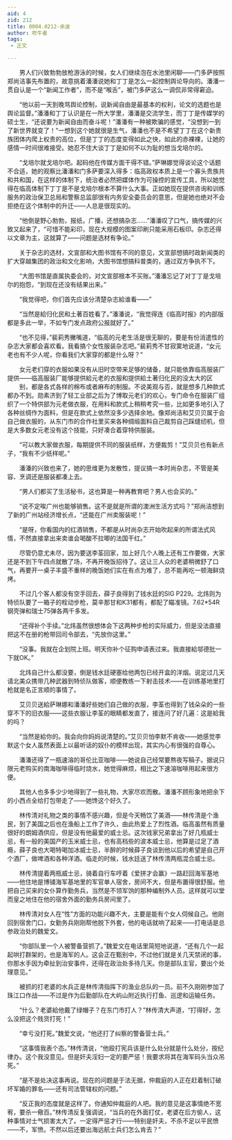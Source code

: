 ```yaml
---
aid: 4
zid: 212
title: 0004.0212-余波
author: 吹牛者
tags: 
 - 正文

---
```




　　男人们兴致勃勃放枪游泳的时候，女人们继续泡在水池里闲聊——门多萨按照郑尚洁事先布置的，故意挑着潘潘说她和丁丁是怎么一起控制舆论导向的。潘潘一贯自认是一个“新闻工作者”，而不是“喉舌”，被门多萨这么一调侃非常得窘迫。

　　“他以前一天到晚骂舆论控制，说新闻自由是最基本的权利，论文的选题也是舆论监督。”潘潘和丁丁认识是在一所大学里，潘潘是交流学生，而丁丁是传媒学的硕士生，“还说要为新闻自由而奋斗呢！”潘潘有一种被欺骗的感觉，“没想到一到了新世界就变了！”一想到这个她就很是生气，潘潘也不是不希望丁丁在这个新贵族团体内爬上权贵的高位，但是丁丁的态度变得如此之快，如此的赤裸裸，让她的感情一时间很难接受。她忍不住大谈丁丁是如何不以为耻的想当戈培尔的。

　　“戈培尔就戈培尔吧。起码他在传媒方面干得不错。”萨琳娜觉得谈论这个话题不合适，她的观察比潘潘和门多萨要深入得多：临高政权本质上是一个寡头贵族共和共和国，在这样的体制下，统治者必然把媒体作为可操控的宣传工具，所以她觉得在临高体制下丁丁是不是戈培尔根本不算什么大事。正如她现在提供咨询和训练服务的政治保卫总局和警察总监部很有内务安全委员会的意思，但是她也绝对不会拒绝在这个体制中的升迁——人总是很现实的。

　　“他倒是野心勃勃，报纸，广播，还想搞杂志……”潘潘叹了口气，搞传媒的兴致又起来了，“可惜不能彩印，现在大规模的图案印刷只能采用石板印。杂志还得以文章为主，这就算了——问题是选材有争论。”

　　关于杂志的选材，文宣部和大图书馆有不同的意见，文宣部想搞时政新闻类的扩大穿越集团的政治和文化影响，大图书馆想搞科普类的，通过双方争执不下。

　　“大图书馆是直属执委会的，对文宣部根本不买账。”潘潘忘记了对丁丁是戈培尔的抱怨，“到现在还没有结果出来。”

　　“我觉得吧，你们首先应该分清楚杂志給谁看——”

　　“当然是給归化民和土著百姓看了。”潘潘说，“我觉得连《临高时报》的内部版都是多此一举，不如专门发点政府公报就好了。”

　　“也不见得，”裴莉秀撇嘴道，“临高的元老生活是很无聊的，要是有份消遣性的杂志大家都会喜欢看。我看搞个女性服装杂志吧。”裴莉秀不甘寂寞地说道，“女元老也有不少人呢，你看我们大家穿的都是什么呀？”

　　女元老们穿的衣服如果没有从旧时空带来足够的储备，就只能依靠临高服装厂提供——临高服装厂能够提供給元老的衣服和提供給土著归化民的没太大的区
　　别，都是各式各样的棉布或者麻布的制服。不说美观与否，就是想多几种款式都办不到。勋素济到了轻工业部之后为了博取元老们的欢心，专门命令在服装厂组织了一个特供部为元老做衣服，在用料和款式上稍稍考究一些，比如更多地引入了各种丝绸作为面料，但是在款式上依然没多少选择余地。像郑尚洁和艾贝贝属于会自己做衣服的，从东门市的合作社里买来各种绸缎面料自己裁剪自己踩缝纫机，但是大多数女元老没有这个技能，只好凑合着穿特供服装。

　　“可以教大家做衣服，每期提供不同的服装纸样，方便裁剪！”艾贝贝也有新点子，“我有不少纸样呢。”

　　潘潘的兴致也来了，她的思维更为发散性，提议搞一本时尚杂志，不管是美容、烹调还是服装都凑上去。

　　“男人们都买了生活秘书，这也算是一种再教育吧？男人也会买的。”

　　“说不定唉广州也能够销售。这不是就是所谓的澳洲生活方式吗？”郑尚洁想到了新的广州站经济增长点，“还能在广州卖服装呢！”

　　“是呀，你看国内的红酒销售，不都是从时尚杂志开始吹起来的所谓法式风情，不然直接拿出来卖谁会喝酸不拉唧的法国干红。”

　　尽管仍意尤未尽，因为要送李荃回家，加上好几个人晚上还有工作要做，大家还是不到下午四点就散了场，不再开晚饭招待了。这让三人众的老婆稍微舒了口气，再要开一桌子丰盛不重样的晚饭她们实在有点为难了，总不能再吃一顿海鲜烧烤。

　　不过几个客人都没有空手回去，薛子良得到了钱水廷的SIG P229。北炜则为特侦队要了一箱子的栓动步枪，莫辛那甘和K31都有，都配了瞄准镜。7.62*54R钢壳弹和瑞士75弹各两千多发。

　　“还得补个手续。”北炜虽然很想体会下这两种步枪的实际威力，但是没法直接把这不在册的枪带回司令部去，“先放你这里。”

　　“没事。我就在企划院上班。明天你补个征购申请表过来。我直接給邬德批一下就OK。”

　　北炜自己什么都没要，倒是钱水廷硬塞给他两包已经开盒的洋烟。说定过几天请北美众携带几种武器到特侦队做客，顺便教练一下射击技术——在训练基地里打枪就是名正言顺的事情了。

　　艾贝贝送給萨琳娜和潘潘好些她们自己做的衣服，李荃也得到了钱朵朵的一些穿不下的旧衣服——这些衣服让李荃的眼睛都发直了，接连问了好几遍：这是給我的吗？

　　“当然是給你的。我会向你妈妈说清楚的。”艾贝贝怕李默不肯收——她感觉李默这个女人虽然表面上以最听话的奴仆的模样出现，其实内心有很强的自尊心。

　　潘潘还得了一瓶速溶的哥伦比亚咖啡——她说自己经常要熬夜写稿子。据说只限元老购买的南海咖啡得临时烧水，她觉得麻烦，相比之下速溶咖啡用起来很方便。

　　其他人也多多少少地得到了一些礼物，大家尽欢而散。潘潘不顾形象地把余下的小西点全给打包带走了——她馋这个好久了。

　　林传清对礼物之类的事情不感兴趣，但是今天畅饮了美酒——林传清是个渔民，到了美国之后也在渔船上工作了许久，由此热爱上了烈性酒。临高虽然有质量很好的朗姆酒供应，但是没有他最爱的威士忌。这次钱家兄弟拿出了好几瓶威士忌，有一般的美国产的玉米威士忌，也有高档些的波本威士忌，他算是过足了酒瘾，薛子良也大喝特喝加冰威士忌，半醉的时候薛子良谈到他以后的希望是自己开个酒厂，做啤酒和各种洋酒。临走的时候，钱水廷送了林传清两瓶混合威士忌。

　　林传清提着两瓶威士忌，骑着自行车哼着《爱拼才会赢》一路赶回海军基地——他住地是博铺海军基地里的军官单人宿舍，房间不大，但是布置得很舒服。他把自己买来的女仆算作勤务兵，当然是不领军饷的那种编制外人员。这样就可以堂而皇之地住在他的宿舍外面的勤务兵房间里了。

　　林传清对女人在“性”方面的功能兴趣不大，主要是能有个女人伺候自己。他刚回到宿舍门口，女勤务兵刚刚帮他脱下外套，他的电话就响了起来——打电话是总参政治处的魏爱文。

　　“你部队里一个人被警备营抓了。”魏爱文在电话里简短地说道，“还有几个一起起哄打群架的，也是海军的人。这会正在甄别中，不过他们就是关几天禁闭的事，你那水手因为牵扯到治安事件，还得在政治处多待几天。你是部队主官，要出个处理意见。”

　　被抓的打老婆的水兵正是林传清指挥下的渔业总队的一员。前不久刚刚参加了珠江口作战——不过是作为后勤部队在大屿山附近执行打鱼、巡逻和运输任务。

　　“什么？老婆給他戴了绿帽子？在东门市打人？”林传清大声道，“打得好，怎么没把这个贱货打死！”

　　“幸亏没打死。”魏爱文说，“他还打了纠察的警备营士兵。”

　　“这事情我表个态。”林传清说，“他殴打宪兵该是什么处分就是什么处分，按纪律办。这个我没意见。但是奸夫淫妇一定的要严惩！我要求将其在海军码头当众吊死。”

　　“是不是处决这事再说。现在的问题是于法无据，仲裁庭的人正在赶着制订破坏军婚的罪名——还有司法管辖权的问题。”

　　“反正我的态度就是这样了。你通知仲裁庭的人吧。我的意见是这事情绝不宽宥，要杀一儆百。”林传清反复强调说，“当兵的在外面打仗，老婆在后方偷人，这种事情对士气损害太大了。一定得严惩才行——特别是奸夫，不杀不足以平民愤——不，军愤。不然以后还要出海远航士兵们怎么肯去？”


